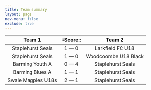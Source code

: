 ```yaml
---
title: Team summary
layout: page
nav-menu: false
exclude: true
---
```




|       Team 1       |  ::Score::  |        Team 2        |
|:------------------:|:-----------:|:--------------------:|
| Staplehurst Seals  | 1 &mdash; 0 |   Larkfield FC U18   |
| Staplehurst Seals  | 1 &mdash; 0 | Woodcoombe U18 Black |
|  Barming Youth A   | 0 &mdash; 4 |  Staplehurst Seals   |
|  Barming Blues A   | 1 &mdash; 1 |  Staplehurst Seals   |
| Swale Magpies U18s | 2 &mdash; 1 |  Staplehurst Seals   |

 <br /><br /><br />